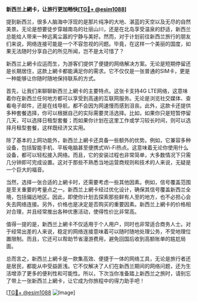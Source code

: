 **新西兰上網卡，让旅行更加畅快[[TG💪+ @esim1088](https://t.me/s/esim1088)]**

提到新西兰，很多人脑海中浮现的是那片纯净的大地、湛蓝的天空以及无尽的自然美景。无论是想要徒步穿越南岛的壮丽山川，还是在北岛享受温泉的舒适，新西兰总能给人带来一种远离尘嚣的宁静与美好。然而，对于计划前往新西兰旅行的朋友们来说，网络连接可能是一个不容忽视的问题。毕竟，在这样一个美丽的国度，如果无法随时分享自己的所见所闻，岂不是太可惜了？

新西兰上網卡应运而生，为游客们提供了便捷的网络解决方案。无论是短期停留还是长期居住，这款上網卡都能满足你的需求。它不仅仅是一张普通的SIM卡，更是一种能够让你随时随地保持联系的方式。

首先，让我们来聊聊新西兰上網卡的主要特点。这张卡支持4G LTE网络，这意味着你在新西兰任何地方都可以享受到高速的互联网服务。无论是浏览社交媒体、查看电子邮件，还是在线导航，都不会因为网速慢而感到沮丧。此外，这款卡还提供多种套餐选择，你可以根据自己的实际需要灵活选择。比如，如果你只是短暂停留几天，可以选择日租型套餐；而如果你计划在这里工作或学习较长时间，则可以选择月租型套餐，这样既经济又实用。

除了基本的上网功能外，新西兰上網卡还具备一些额外的优势。例如，它兼容多种设备，包括智能手机、平板电脑甚至便携式Wi-Fi热点。这意味着无论你使用什么设备，都可以轻松接入网络。而且，它的安装过程也非常简单，大多数情况下只需几分钟即可完成设置。这对于那些不熟悉当地运营商规则和技术的人来说，无疑是一个巨大的福音。

当然，选择一张合适的上網卡时，还需要考虑一些其他因素。例如，信号覆盖范围是至关重要的考量点之一。新西兰上網卡经过优化设计，确保其信号覆盖新西兰全境，包括偏远地区。因此，即使你计划去探索那些鲜有人至的地方，也不必担心会失去网络连接。另外，价格也是决定是否购买的重要因素。新西兰上網卡的价格相对合理，并且经常推出各种优惠活动，使得性价比非常高。

值得一提的是，新西兰上網卡不仅适用于个人用户，同时也非常适合商务人士。对于经常出差的人来说，稳定的网络连接意味着可以随时随地处理公务，不受地理位置限制。而且，它还可以帮助节省漫游费用，避免回国后收到高额账单的尴尬局面。

总而言之，新西兰上網卡是一款集高效、便捷于一体的网络工具，无论是旅行者还是居民，都能从中受益匪浅。它不仅解决了人们在新西兰期间的网络问题，还为生活增添了更多的便利性和可能性。所以，下次当你准备踏上新西兰之旅时，请别忘了带上一张新西兰上網卡，让它成为你旅程中的得力助手吧！

[[TG💪+ @esim1088](https://t.me/s/esim1088) ![Image](https://i.postimg.cc/4NQfJmqS/Snipaste-2025-05-13-00-14-12.png)]